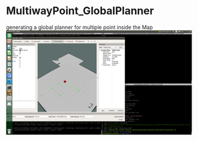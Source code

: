# MultiwayPoint_GlobalPlanner
generating a global planner for multiple point inside the Map 
![Settings Window](https://github.com/BADAL244/MultiwayPoint_GlobalPlanner/blob/main/Screenshot%20from%202022-05-23%2017-11-13.png)
